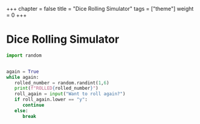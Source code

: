 +++
chapter = false
title = "Dice Rolling Simulator"
tags = ["theme"]
weight = 0
+++


# Dice Rolling Simulator
```python
import random


again = True
while again:
   rolled_number = random.randint(1,6)
   print(f"ROLLED{rolled_number}")
   roll_again = input("Want to roll again?")
   if roll_again.lower == "y":
      continue
   else:
      break
```
